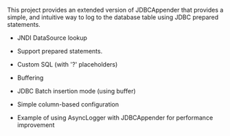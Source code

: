 This project provides an extended version of JDBCAppender that provides a simple, and intuitive way to log to the database table using JDBC prepared statements.

  * JNDI DataSource lookup
  * Support prepared statements.
  * Custom SQL (with '?' placeholders)
  * Buffering
  * JDBC Batch insertion mode (using buffer)
  * Simple column-based configuration

  * Example of using AsyncLogger with JDBCAppender for performance improvement
